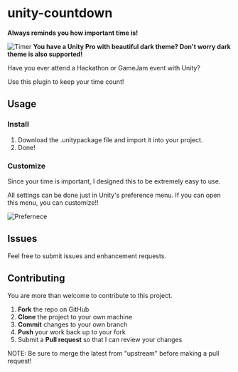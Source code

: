 # unity-countdown
**Always reminds you how important time is!**

![Timer](https://github.com/trulyspinach/unity-countdown/blob/master/images/timer.png)
**You have a Unity Pro with beautiful dark theme? Don't worry dark theme is also supported!**

Have you ever attend a Hackathon or GameJam event with Unity?

Use this plugin to keep your time count!



## Usage
### Install
1. Download the .unitypackage file and import it into your project. 
2. Done!

### Customize
Since your time is important, I designed this to be extremely easy to use.

All settings can be done just in Unity's preference menu. 
If you can open this menu, you can customize!!

![Prefernece](https://github.com/trulyspinach/unity-countdown/blob/master/images/preference.png)

## Issues

Feel free to submit issues and enhancement requests.

## Contributing

You are more than welcome to contribute to this project.

 1. **Fork** the repo on GitHub
 2. **Clone** the project to your own machine
 3. **Commit** changes to your own branch
 4. **Push** your work back up to your fork
 5. Submit a **Pull request** so that I can review your changes
 
NOTE: Be sure to merge the latest from "upstream" before making a pull request!
